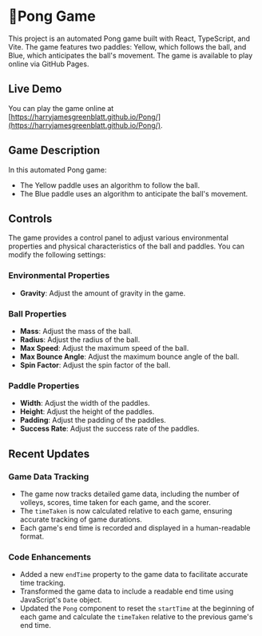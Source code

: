 # 🏓Pong Game

This project is an automated Pong game built with React, TypeScript, and Vite. The game features two paddles: Yellow, which follows the ball, and Blue, which anticipates the ball's movement. The game is available to play online via GitHub Pages.

## Live Demo

You can play the game online at [https://harryjamesgreenblatt.github.io/Pong/](https://harryjamesgreenblatt.github.io/Pong/).

## Game Description

In this automated Pong game:
- The Yellow paddle uses an algorithm to follow the ball.
- The Blue paddle uses an algorithm to anticipate the ball's movement.

## Controls

The game provides a control panel to adjust various environmental properties and physical characteristics of the ball and paddles. You can modify the following settings:

### Environmental Properties
- **Gravity**: Adjust the amount of gravity in the game.

### Ball Properties
- **Mass**: Adjust the mass of the ball.
- **Radius**: Adjust the radius of the ball.
- **Max Speed**: Adjust the maximum speed of the ball.
- **Max Bounce Angle**: Adjust the maximum bounce angle of the ball.
- **Spin Factor**: Adjust the spin factor of the ball.

### Paddle Properties
- **Width**: Adjust the width of the paddles.
- **Height**: Adjust the height of the paddles.
- **Padding**: Adjust the padding of the paddles.
- **Success Rate**: Adjust the success rate of the paddles.

## Recent Updates

### Game Data Tracking
- The game now tracks detailed game data, including the number of volleys, scores, time taken for each game, and the scorer.
- The `timeTaken` is now calculated relative to each game, ensuring accurate tracking of game durations.
- Each game's end time is recorded and displayed in a human-readable format.

### Code Enhancements
- Added a new `endTime` property to the game data to facilitate accurate time tracking.
- Transformed the game data to include a readable end time using JavaScript's `Date` object.
- Updated the `Pong` component to reset the `startTime` at the beginning of each game and calculate the `timeTaken` relative to the previous game's end time.
